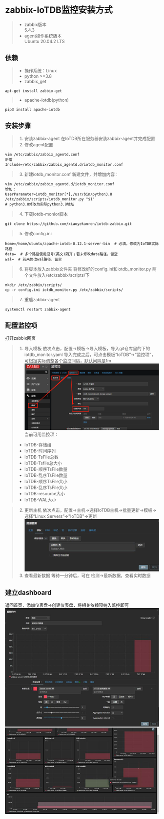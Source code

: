 # zabbix-IoTDB监控安装方式
> * zabbix版本  
5.4.3
> * agent操作系统版本  
Ubuntu 20.04.2 LTS  
## 依赖
> * 操作系统：Linux  
> * python >=3.8  
> * zabbix_get  
```
apt-get install zabbix-get
```
> * apache-iotdb(python)  
```
pip3 install apache-iotdb
```
## 安装步骤
>1. 安装zabbix-agent
在IoTDB所在服务器安装zabbix-agent并完成配置
>2. 修改agent配置
```
vim /etc/zabbix/zabbix_agentd.conf
新增
Include=/etc/zabbix/zabbix_agentd.d/iotdb_monitor.conf
```
>3. 新建iotdb_monitor.conf
新建文件，并增加内容：
```
vim /etc/zabbix/zabbix_agentd.d/iotdb_monitor.conf
增加：
UserParameter=iotdb_monitor[*],/usr/bin/python3.8 /etc/zabbix/scripts/iotdb_monitor.py "$1"
# python3.8修改为实际python3.8地址
```

>4. 下载iotdb-monior脚本
```
git clone https://github.com/xiaoyekanren/iotdb-zabbix.git
```

>5. 修改config.ini
```
home=/home/ubuntu/apache-iotdb-0.12.1-server-bin  # 必填，修改为IoTDB实际路径
data=  # 多个路径使用逗号(英文)隔开；若未修改data路径，留空
wal=  # 若未修改wal路径，留空
```

>6. 将脚本放入zabbix文件夹
将修改好的config.ini和iotdb_monitor.py 两个文件放入/etc/zabbix/scripts/下
```
mkdir /etc/zabbix/scripts/
cp -r config.ini iotdb_monitor.py /etc/zabbix/scripts/
```

>7. 重启zabbix-agent
```
systemctl restart zabbix-agent
```

## 配置监控项
打开zabbix网页
>1. 导入模板
依次点击，配置→模板→导入模板，导入git仓库里的下的iotdb_monitor.yaml
导入完成之后，可点击模板“IoTDB”→“监控项”，可根据实际调整各个监控间隔，默认间隔是1m  
![](img/model.png)  
当前可用监控项：
> * IoTDB-存储组
> * IoTDB-时间序列
> * IoTDB-TsFile总数
> * IoTDB-Tsfile总大小
> * IoTDB-顺序TsFile数量
> * IoTDB-乱序TsFile数量
> * IoTDB-顺序TsFile大小
> * IoTDB-乱序TsFile大小
> * IoTDB-resource大小
> * IoTDB-WAL大小


>2. 更新主机
依次点击，配置→主机→选择IoTDB主机→批量更新→模板→选择“Linux Servers”→"IoTDB"→更新  
![](img/update_host.jpeg)  
>3. 查看最新数据
等待一分钟后，可在 检测→最新数据，查看实时数据

## 建立dashboard
返回首页，添加仪表盘→创建仪表盘，将相关依赖项纳入监控即可
![](img/dashboard1.jpeg)  
![](img/dashboard2.jpeg)  


